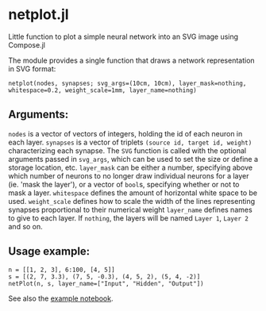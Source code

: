 # netplot.jl
Little function to plot a simple neural network into an SVG image using Compose.jl

The module provides a single function that draws a network representation in SVG format:

    netplot(nodes, synapses; svg_args=(10cm, 10cm), layer_mask=nothing, whitespace=0.2, weight_scale=1mm, layer_name=nothing)


## Arguments:
  `nodes` is a vector of vectors of integers, holding the id of each neuron in each layer.
  `synapses` is a vector of triplets `(source id, target id, weight)` characterizing each synapse.
  The `SVG` function is called with the optional arguments passed in `svg_args`, which can be used to set the size or define a storage location, etc.
  `layer_mask` can be either a number, specifying above which number of neurons to no longer draw individual neurons for a layer (ie. 'mask the layer'), or a vector of `bool`s, specifying whether or not to mask a layer.
  `whitespace` defines the amount of horizontal white space to be used.
  `weight_scale` defines how to scale the width of the lines representing synapses proportional to their numerical weight
  `layer_name` defines names to give to each layer. If `nothing`, the layers will be named `Layer 1`, `Layer 2` and so on.

## Usage example:
    n = [[1, 2, 3], 6:100, [4, 5]]
    s = [(2, 7, 3.3), (7, 5, -0.3), (4, 5, 2), (5, 4, -2)]
    netPlot(n, s, layer_name=["Input", "Hidden", "Output"])
    
See also the [example notebook](examples/simple.ipynb).
